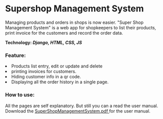 <h1>Supershop Management System</h1>
<p>Managing products and orders in shops is now easier. 
"Super Shop Management System" is a web app for shopkeepers to list 
their products, print invoice for the customers and record the order data.


<strong>Technology: <em>Django, HTML, CSS, JS</em>  </strong> 
<h3>Feature:</h3
<ul>
<li>Products list entry, edit or update and delete</li>
<li>printing invoices for customers.</li>
<li>Hiding customer info in a qr code.</li>
<li>Displaying all the order history in a single page.</li>
</ul>


<h3>How to use:</h3>
All the pages are self explanatory. But still you can a read the user manual.
Download the <a href="https://github.com/omariut/Supershop-Management-System/blob/main/SuperShop%20Management%20System.pdf"> SuperShopManagementSystem.pdf </a>  for the user manual. 



</p>